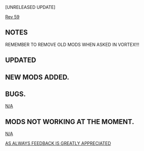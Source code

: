 [UNRELEASED UPDATE]

[Rev 59](https://next.nexusmods.com/hogwartslegacy/collections/uehwil)

NOTES
-

REMEMBER TO REMOVE OLD MODS WHEN ASKED IN VORTEX!!!


UPDATED
-


NEW MODS ADDED. 
-


BUGS.
-

[N/A](https://next.nexusmods.com/hogwartslegacy/collections/uehwil)


MODS NOT WORKING AT THE MOMENT. 
-  

[N/A](https://next.nexusmods.com/hogwartslegacy/collections/uehwil)

[AS ALWAYS FEEDBACK IS GREATLY APPRECIATED](https://next.nexusmods.com/hogwartslegacy/collections/uehwil)